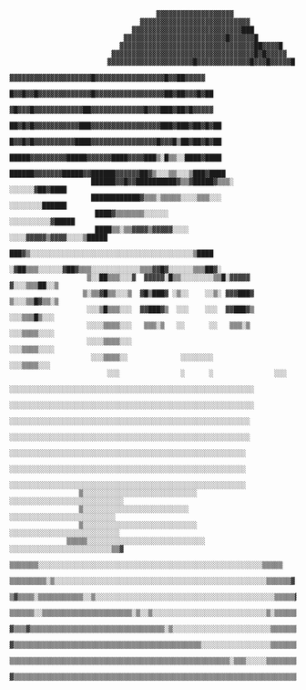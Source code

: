                                        
                                        ▓▓▓▓▓▓▓▓▓▓▓▓▓▓▓▓▓▓▓                                         
                                    ▓▓▓▓▓▓▓▓▓▓▓▓▓▓▓▓▓▓▓▓▓▓▓▓▓▓▓                                     
                                  ▓▓▓▓▓▓▓▓▓▓▓▓▓▓▓▓▓▓▓▓▓▓▓▓▓▓▓███                                    
                                ▓▓▓▓▓▓▓▓▓▓▓▓▓▓▓▓▓▓▓▓▓▓▓▓▓█▓▓▓▓▓▓█                                   
                               ▓▓▓▓▓▓▓▓▓▓▓▓▓▓▓▓▓▓▓▓▓▓▓▓▓▓▓▓▓▓▓▓▓██▓▓▓▓█                             
                             ▓▓▓▓▓▓▓▓▓▓▓▓▓▓▓▓▓▓▓▓▓▓▓▓▓▓▓▓▓▓▓▓▓▓▓█▓█▓▓▓▓▓                            
                            ▓▓▓▓▓▓▓▓▓▓▓▓▓▓▓▓▓▓▓▓▓█▓▓▓▓▓▓▓▓▓▓▓▓▓█▓▓▓█▓▓▓▓▓█                          
                           ▓▓▓▓▓▓▓▓▓▓▓▓▓▓▓▓▓▓▓▓█▓▓▓▓▓▓▓▓▓▓▓▓▓▓▓▓▓█▓▓██▓▓▓▓▓                         
                          █▓▓█▓▓█▓▓▓▓▓▓▓▓▓▓▓▓▓█▓▓▓▓▓▓▓▓▓▓▓▓▓▓▓▓▓██▓██▓▓▓█▓██                        
                          ▓█▓▓▓█▓▓▓▓▓▓▓▓▓▓▓▓██▓▓▓▓▓▓▓▓▓▓▓▓▓█▓▓▓███▓██▓█▓▓▓▓▓                        
                         ██▓█▓█▓▓▓▓▓▓▓▓▓▓▓███▓▓▓▓▓▓▓▓▓▓▓▓▓▓▓▓▓███▓███▓██▓█▓██                       
                         █▓▓█▓█▓▓▓▓▓▓▓▓▓▓████▓▓▓▓▓▓▓▓▓▓▓▓▓▓▓▓█▓▓▓█▒██▓██▓█▓██                       
                         █████▓▓▓▓▓▓▓▓▓█████▓▓▓▓▓▓████▓▓▓▓███▒░█▒▒░░████▓████                       
                        ██████▓▓▓▓▓▓▓█████▓▓██████▓▓▓▓▓▓██▓▒░░░▒▒░░░▒███▓████                       
                        ██████▓▓█▓▓██████████▓▒▒▓█████▓▒▒▒░    ░░░░░░▓██▓████                       
                        ████████████▓▒▒▒░▒▒▒▒▒░░░░▒▒▒░░░      ░░░░░░░░██████                        
                         ████▓▒▒▒▒▒▒▒░░░░░░                 ░░░░░░░░░░▓█████                        
                         ████▒▒░▒▒▓▓▓▓▒▓▓▓▓▓░░░░    ░░░░▓▓▓▓▓▒▓▓▓▓░░░░▒█████                        
                         ███▓▒░░░░░░░░░░░░░░░░░░░░░░░░░░░░░░░░░░░░░░░░▒████                         
                        ░▓██▒▒▒░░░░░░▓██▓▒▒▒░░░░░░░░░░░░▒▒▒▓▓█▓░░░░░░▒▒▒██▓░                        
                       ▒░░██▒▒▒░░░▓  ▓▓▓▓▓░█▒▒░░░░░░░░▒▒█░▓▓▓▓▓  ▓░░░▒▒▒██░░▒                       
                      ▒░▒▒▓█▒▒░░░▒  ▓█▒███▓ ░▒░░    ░░▒░ ▓▓▓███▓  ▒░░░▒▒█▓▒▒░▒                      
                       ░░░▒█▒▒▒░░░  ▓▓███▓▒  ░░░    ░░░  ▓▓███▓▒  ░░░▒▒▒█▒░░░                       
                       ░░░░▒▒▒▒░░░   ▒▒▒░▒   ░░      ░░   ▒▒▒░▒   ░░░▒▒▒▒░░░░                       
                       ░░░░▒▒▒▒░░░                                ░░░▒▒▒▒░░░░                       
                        ░░░▒▒▒▒░░             ░░░░░░░░            ░░░▒▒▒▒░░░                        
                            ░░░               ░      ░               ░░░                            
                    ░░░░░░░░░░░░░░░░░░░░░░░░░░░░░░░░░░░░░░░░░░░░░░░░░░░░░░░░░░░░                    
                    ░░░░░░░░░░░░░░░░░░░░░░░░░░░░░░░░░░░░░░░░░░░░░░░░░░░░░░░░░░░░                    
                    ░░░░░░░░░░░░░░░░░░░░░░░░░░░░░░░░░░░░░░░░░░░░░░░░░░░░░░░░░░░                     
                    ░░░░░░░░░░░░░░░░░░░░░░░░░░░░░░░░░░░░░░░░░░░░░░░░░░░░░░░░░░░                     
                     ░░░░░░░░░░░░░░░░░░░░░░░░░░░░░░░░░░░░░░░░░░░░░░░░░░░░░░░░░░                     
                     ░░░░░░░░░░░░░░░░░░░░░░░░░░░░░░░░░░░░░░░░░░░░░░░░░░░░░░░░░░                     
                     ░░░░░░░░░░░░░░░░░░░░░░░░░░░░░░░░░░░░░░░░░░░░░░░░░░░░░░░░░░                     
                     ▒░░░░░░░░░░░░░░░░░░░░░░░░░░░░ ░░░░░░░░░░░░░░░░░░░░░░░░░░░░                     
                     ▒░░░░░░░░░░░░░░░░░░░░░░░░░░     ░░░░░░░░░░░░░░░░░░░░░░░░░░                     
                     ▒░░░░░░░░░░░░░░░░░░░░░░░░░░░░  ░░░░░░░░░░░░░░░░░░░░░░░░░░░                     
                  ▒▒▒▒▒░░░░░░░░░░░░░░░░░░░░░░░░░░░░░ ░░░░░░░░░░░░░░░░░░░░░░░░░▒▒▓                   
                ▒▒▒▒▒▒▒░░░░░░░░░░░░░░░░░░░░░░░░░░░░░░░░░░░░░░░░░░░░░░░░░░░░░░░▒▒▒▒▒                 
               ▒▒▒▒▒▒▒▒▒░▒░░░░░░░░░░░░░░░░░░░░░░░░░░░░░░░░░░░░░░░░░░░░░░░░░░░░▒▒▒▒▒▒▓               
              ▒▓▒▒▒▒░▒▒▒▒▒▒▒▒▒▒▒░░▒░░░░░░░░░░░░░░░░░░░░░░░░░░░░░░░░░░░░░░░░░░░░▒▒▒▒▒▓               
              ▒▒▒▒▒▒░░▒▒▒▒▒▒▒▒▒▒▒▒▒▒▒▒▒▒▒▒▒▒░▒░░▒░░░░░░░░░░░░░░░░░░░░░░░░░░░░▒░▒▒▒▒▒▒▓              
             ▓▒▒▒▓▒▒▒▒▒▒▒▒▒▒▒▒▒▒▒▒▒▒▒▒▒▒▒▒▒▒▒▒▒▒▒▒▒░▒░░░░░░░░░░░░░░░░░░░░░░░░▒▒▒▒▒▒▒▒▒              
             ▓▒▒▒▒▒▒▒▒▒▒▒▒▒▒▒▒▒▒▒▒▒▒▒▒▒▒▒▒▒▒▒▒▒▒▒▒▒▒▒▒▒▒▒▒▒▒░░░░░░░░░░░░░░░░░▒▒▒▒▒▒▒▒▒▓             
             ▒▒▒▒▒▒▒▒▒▒▒▒▒▒▒▒▒▒▒▒▒▒▒▒▒▒▒▒▒▒▒▒▒▒▒▒▒▒▒▒▒▒▒▒▒▒▒▒▒▒▒▒▒▒░▒▒▒░░░░░▒▒▒▒▒▒▒▒▒▒▓             
            ▓▒▒▒▒▒▒▒▒▒▒▒▒▒▒▒▒▒▒▒▒▒▒▒▒▒▒▒▒▒▒▒▒▒▒▒▒▒▒▒▒▒▒▒▒▒▒▒▒▒▒▒▒▒▒▒▒▒▒▒▒▒▒▒▒▒▒▒▒▒▒▒▒▒▓  
